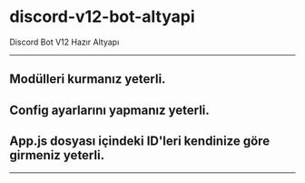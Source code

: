 # discord-v12-bot-altyapi
Discord Bot V12 Hazır Altyapı

---------------------------------------------------------

Modülleri kurmanız yeterli. 
---------------------------------------------------------
Config ayarlarını yapmanız yeterli.
---------------------------------------------------------
App.js dosyası içindeki ID'leri kendinize göre girmeniz yeterli.
---------------------------------------------------------

---------------------------------------------------------
